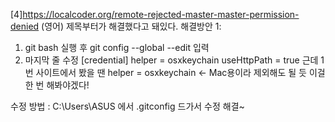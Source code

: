 [4]https://localcoder.org/remote-rejected-master-master-permission-denied (영어)
제목부터가 해결했다고 돼있다.
해결방안 1:
1. git bash 실행 후 git config --global --edit 입력
2. 마지막 줄 수정
[credential]
	helper = osxkeychain
	useHttpPath = true
근데 1번 사이트에서 봤을 땐 helper = osxkeychain <- Mac용이라 제외해도 될 듯
이걸 한 번 해봐야겠다!

수정 방법 : C:\Users\ASUS 에서 .gitconfig 드가서 수정
해결~